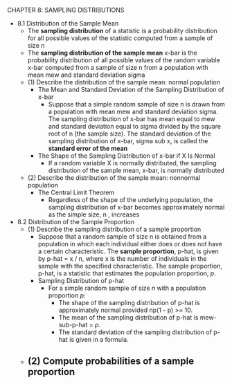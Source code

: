 CHAPTER 8: SAMPLING DISTRIBUTIONS

- 8.1 Distribution of the Sample Mean
  - The **sampling distribution** of a statistic is a probability distribution for all possible values of the statistic computed from a sample of size n
  - The **sampling distribution of the sample mean** x-bar is the probability distribution of all possible values of the random variable x-bar computed from a sample of size n from a population with mean mew and standard deviation sigma
  - (1) Describe the distribution of the sample mean: normal population
    - The Mean and Standard Deviation of the Sampling Distribution of x-bar
      - Suppose that a simple random sample of size n is drawn from a population with mean mew and standard deviation sigma. The sampling distribution of x-bar has mean equal to mew and standard deviation equal to sigma divided by the square root of n (the sample size). The standard deviation of the sampling distribution of x-bar, sigma sub x, is called the **standard error of the mean**
    - The Shape of the Sampling Distribution of x-bar if X Is Normal
      - If a random variable X is normally distributed, the sampling distribution of the sample mean, x-bar, is normally distributed				
  - (2) Describe the distribution of the sample mean: nonnormal population
    - The Central Limit Theorem
      - Regardless of the shape of the underlying population, the sampling distribution of x-bar becomes approximately normal as the simple size, n , increases
- 8.2 Distribution of the Sample Proportion
  - (1) Describe the sampling distribution of a sample proportion
    - Suppose that a random sample of size n is obtained from a population in which each individual either does or does not have a certain characteristic. The **sample proportion**, p-hat, is given by p-hat = x / n, where x is the number of individuals in the sample with the specified characteristic. The sample proportion, p-hat, is a statistic that estimates the population proportion, *p*.
    - Sampling Distribution of p-hat
      - For a simple random sample of size *n* with a population proportion *p*:
        - The shape of the sampling distribution of p-hat is approximately normal provided np(1 - p) >= 10.
        - The mean of the sampling distribution of p-hat is mew-sub-p-hat = *p*.
        - The standard deviation of the sampling distribution of p-hat is given in a formula.
  - (2) Compute probabilities of a sample proportion
    - 

